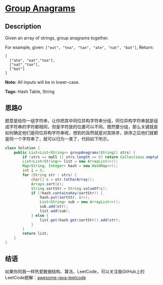 # [Group Anagrams][title]

## Description

Given an array of strings, group anagrams together.

For example, given: `["eat", "tea", "tan", "ate", "nat", "bat"]`, 
Return:

```
[
  ["ate", "eat","tea"],
  ["nat","tan"],
  ["bat"]
]
```

**Note:** All inputs will be in lower-case.

**Tags:** Hash Table, String


## 思路0

题意是给你一组字符串，让你把其中同位异构字符串分组，同位异构字符串就是组成字符串的字符都相同，但是字符放的位置可以不同。既然要分组，那么关键就是如何确定他们是同位异构字符串呢，想到的自然就是对其排序，排序之后他们就都是同一个字符串了，就可以归为一类了，代码如下所示。

```java
class Solution {
    public List<List<String>> groupAnagrams(String[] strs) {
        if (strs == null || strs.length == 0) return Collections.emptyList();
        List<List<String>> list = new ArrayList<>();
        Map<String, Integer> hash = new HashMap<>();
        int i = 0;
        for (String str : strs) {
            char[] c = str.toCharArray();
            Arrays.sort(c);
            String sortStr = String.valueOf(c);
            if (!hash.containsKey(sortStr)) {
                hash.put(sortStr, i++);
                List<String> sub = new ArrayList<>();
                sub.add(str);
                list.add(sub);
            } else {
                list.get(hash.get(sortStr)).add(str);
            }
        }
        return list;
    }
}
```


## 结语

如果你同我一样热爱数据结构、算法、LeetCode，可以关注我GitHub上的LeetCode题解：[awesome-java-leetcode][ajl]



[title]: https://leetcode.com/problems/group-anagrams
[ajl]: https://github.com/Blankj/awesome-java-leetcode

